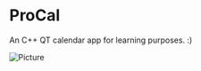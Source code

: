 # ProCal

An C++ QT calendar app for learning purposes. :)


![Picture](https://raw.github.com/sd65/Project-Calendar/master/screen.png)
